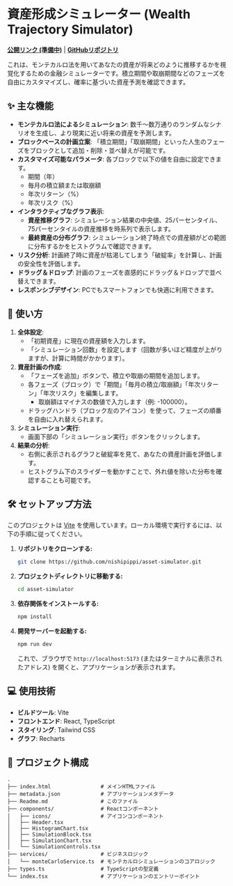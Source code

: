 # 資産形成シミュレーター (Wealth Trajectory Simulator)

**[公開リンク (準備中)]()** | **[GitHubリポジトリ](https://github.com/nishipippi/asset-simulator)**

これは、モンテカルロ法を用いてあなたの資産が将来どのように推移するかを視覚化するための金融シミュレーターです。積立期間や取崩期間などのフェーズを自由にカスタマイズし、確率に基づいた資産予測を確認できます。

## ✨ 主な機能

- **モンテカルロ法によるシミュレーション**: 数千〜数万通りのランダムなシナリオを生成し、より現実に近い将来の資産を予測します。
- **ブロックベースの計画立案**: 「積立期間」「取崩期間」といった人生のフェーズをブロックとして追加・削除・並べ替えが可能です。
- **カスタマイズ可能なパラメータ**: 各ブロックで以下の値を自由に設定できます。
  - 期間（年）
  - 毎月の積立額または取崩額
  - 年次リターン（%）
  - 年次リスク（%）
- **インタラクティブなグラフ表示**:
  - **資産推移グラフ**: シミュレーション結果の中央値、25パーセンタイル、75パーセンタイルの資産推移を時系列で表示します。
  - **最終資産の分布グラフ**: シミュレーション終了時点での資産額がどの範囲に分布するかをヒストグラムで確認できます。
- **リスク分析**: 計画終了時に資産が枯渇してしまう「破綻率」を計算し、計画の安全性を評価します。
- **ドラッグ＆ドロップ**: 計画のフェーズを直感的にドラッグ＆ドロップで並べ替えできます。
- **レスポンシブデザイン**: PCでもスマートフォンでも快適に利用できます。

## 🚀 使い方

1.  **全体設定**:
    - 「初期資産」に現在の資産額を入力します。
    - 「シミュレーション回数」を設定します（回数が多いほど精度が上がりますが、計算に時間がかかります）。
2.  **資産計画の作成**:
    - 「フェーズを追加」ボタンで、積立や取崩の期間を追加します。
    - 各フェーズ（ブロック）で「期間」「毎月の積立/取崩額」「年次リターン」「年次リスク」を編集します。
      - 取崩額はマイナスの数値で入力します（例: -100000）。
    - ドラッグハンドラ（ブロック左のアイコン）を使って、フェーズの順番を自由に入れ替えられます。
3.  **シミュレーション実行**:
    - 画面下部の「シミュレーション実行」ボタンをクリックします。
4.  **結果の分析**:
    - 右側に表示されるグラフと破綻率を見て、あなたの資産計画を評価します。
    - ヒストグラム下のスライダーを動かすことで、外れ値を除いた分布を確認することも可能です。

## 🛠️ セットアップ方法

このプロジェクトは [Vite](https://vitejs.dev/) を使用しています。ローカル環境で実行するには、以下の手順に従ってください。

1.  **リポジトリをクローンする:**
    ```bash
    git clone https://github.com/nishipippi/asset-simulator.git
    ```
2.  **プロジェクトディレクトリに移動する:**
    ```bash
    cd asset-simulator
    ```
3.  **依存関係をインストールする:**
    ```bash
    npm install
    ```
4.  **開発サーバーを起動する:**
    ```bash
    npm run dev
    ```
    これで、ブラウザで `http://localhost:5173` (またはターミナルに表示されたアドレス) を開くと、アプリケーションが表示されます。

## 💻 使用技術

- **ビルドツール**: Vite
- **フロントエンド**: React, TypeScript
- **スタイリング**: Tailwind CSS
- **グラフ**: Recharts

## 📁 プロジェクト構成

```
.
├── index.html                # メインHTMLファイル
├── metadata.json             # アプリケーションメタデータ
├── Readme.md                 # このファイル
├── components/               # Reactコンポーネント
│   ├── icons/                # アイコンコンポーネント
│   ├── Header.tsx
│   ├── HistogramChart.tsx
│   ├── SimulationBlock.tsx
│   ├── SimulationChart.tsx
│   └── SimulationControls.tsx
├── services/                 # ビジネスロジック
│   └── monteCarloService.ts  # モンテカルロシミュレーションのコアロジック
├── types.ts                  # TypeScriptの型定義
└── index.tsx                 # アプリケーションのエントリーポイント
```
